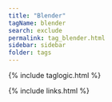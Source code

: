 ```yaml
---
title: "Blender"
tagName: blender
search: exclude
permalink: tag_blender.html
sidebar: sidebar
folder: tags
---
```

{% include taglogic.html %}

{% include links.html %}
